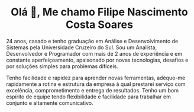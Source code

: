 <h1 align="center">Olá 👋, Me chamo Filipe Nascimento Costa Soares</h1>

<p>24 anos, casado e tenho graduação em Análise e Desenvolvimento de Sistemas pela Universidade Cruzeiro do Sul. Sou um Analista, Desenvolvedor e Programador com mais de 2 anos de experiência e em constante aperfeiçoamento, apaixonado por novas tecnologias, desafios e por soluções simples para problemas difíceis.</p>
<p>Tenho facilidade e rapidez para aprender novas ferramentas, adéquo-me rapidamente a rotina e estrutura da empresa à qual prestarei serviço com excelência, comprometimento e entrega de resultados. Tenho um bom espírito de equipe tendo flexibilidade e facilidade para trabalhar em conjunto e altamente comunicativo.
</p>
  
